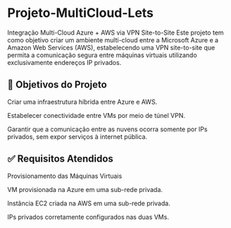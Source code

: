 # Projeto-MultiCloud-Lets
Integração Multi-Cloud Azure + AWS via VPN Site-to-Site
Este projeto tem como objetivo criar um ambiente multi-cloud entre a Microsoft Azure e a Amazon Web Services (AWS), estabelecendo uma VPN site-to-site que permita a comunicação segura entre máquinas virtuais utilizando exclusivamente endereços IP privados.

## 🎯 Objetivos do Projeto
Criar uma infraestrutura híbrida entre Azure e AWS.

Estabelecer conectividade entre VMs por meio de túnel VPN.

Garantir que a comunicação entre as nuvens ocorra somente por IPs privados, sem expor serviços à internet pública.

## ✅ Requisitos Atendidos
Provisionamento das Máquinas Virtuais

VM provisionada na Azure em uma sub-rede privada.

Instância EC2 criada na AWS em uma sub-rede privada.

IPs privados corretamente configurados nas duas VMs.
